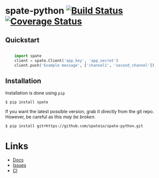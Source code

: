 # spate-python [![Build Status](https://travis-ci.org/spateio/spate-python.svg)](https://travis-ci.org/spateio/spate-python) [![Coverage Status](https://coveralls.io/repos/spateio/spate-python/badge.png)](https://coveralls.io/r/spateio/spate-python)

## Quickstart

```python

    import spate
    client = spate.Client('app_key', 'app_secret')
    client.push('Example message', ['channel1', 'second_channel'])
```

## Installation

Installation is done using `pip`

`$ pip install spate`

If you want the latest possible version, grab it directly from the git repo.
However, be careful as this *may be broken*.

`$ pip install git+https://github.com/spateio/spate-python.git`

# Links
- [Docs](http://gorealtime-python.readthedocs.org/en/latest/)
- [Issues](https://github.com/spateio/spate-python/issues)
- [CI](https://travis-ci.org/spateio/spate-python)
